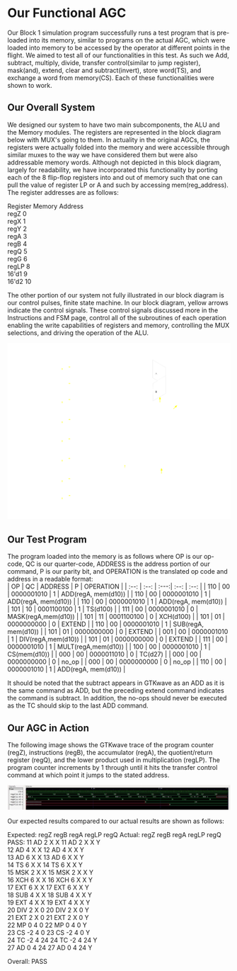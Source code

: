 # Our Functional AGC

Our Block 1 simulation program successfully runs a test program that is pre-loaded into its memory, similar to programs on the actual AGC, which were loaded into memory to be accessed by the operator at different points in the flight. We aimed to test all of our functionalities in this test. As such we Add, subtract, multiply, divide, transfer control(similar to jump register), mask(and), extend, clear and subtract(invert), store word(TS), and exchange a word from memory(CS). Each of these functionalities were shown to work.  

## Our Overall System  
We designed our system to have two main subcomponents, the ALU and the Memory modules. The registers are represented in the block diagram below with MUX's going to them. In actuality in the original AGCs, the registers were actually folded into the memory and were accessible through similar muxes to the way we have considered them but were also addressable memory words. Although not depicted in this block diagram, largely for readability, we have incorporated this functionality by porting each of the 8 flip-flop registers into and out of memory such that one can pull the value of register LP or A and such by accessing mem(reg_address). The register addresses are as follows:  

Register   Memory Address  
  regZ            0  
  regX            1  
  regY            2  
  regA            3  
  regB            4  
  regQ            5  
  regG            6  
  regLP           8  
  16'd1           9  
  16'd2          10  

The other portion of our system not fully illustrated in our block diagram is our control pulses, finite state machine. In our block diagram, yellow arrows indicate the control signals. These control signals discussed more in the Instructions and FSM page, control all of the subroutines of each operation enabling the write capabilities of registers and memory, controlling the MUX selections, and driving the operation of the ALU.  

![Block Diagram](./images/block_diagram.png)  

## Our Test Program

The program loaded into the memory is as follows where OP is our op-code, QC is our quarter-code, ADDRESS is the address portion of our command, P is our parity bit, and OPERATION is the translated op code and address in a readable format:  
| OP | QC  | ADDRESS | P | OPERATION |
| :--: | :--: | :---:| :--: | :--: |
| 110 | 00 | 0000001010 | 1 | ADD(regA, mem(d10)) |
| 110 | 00 | 0000001010 | 1 | ADD(regA, mem(d10)) |
| 110 | 00 | 0000001010 | 1 | ADD(regA, mem(d10)) |
| 101 | 10 | 0001100100 | 1 | TS(d100) |
| 111 | 00 | 0000001010 | 0 | MASK(regA,mem(d10)) |
| 101 | 11 | 0001100100 | 0 | XCH(d100) |
| 101 | 01 | 0000000000 | 0 | EXTEND |
| 110 | 00 | 0000001010 | 1 | SUB(regA, mem(d10)) |
| 101 | 01 | 0000000000 | 0 | EXTEND |
| 001 | 00 | 0000001010 | 1 | DIV(regA,mem(d10)) |
| 101 | 01 | 0000000000 | 0 | EXTEND |
| 111 | 00 | 0000001010 | 1 | MULT(regA,mem(d10)) |
| 100 | 00 | 0000001010 | 1 | CS(mem(d10)) |
| 000 | 00 | 0000011010 | 0 | TC(d27) |
| 000 | 00 | 0000000000 | 0 | no_op |
| 000 | 00 | 0000000000 | 0 | no_op |
| 110 | 00 | 0000001010 | 1 | ADD(regA, mem(d10)) |

It should be noted that the subtract appears in GTKwave as an ADD as it is the same command as ADD, but the preceding extend command indicates the command is subtract. In addition, the no-ops should never be executed as the TC should skip to the last ADD command.

## Our AGC in Action  
The following image shows the GTKwave trace of the program counter (regZ), instructions (regB), the accumulator (regA), the quotient/return register (regQ), and the lower product used in multiplication (regLP). The program counter increments by 1 through until it hits the transfer control command at which point it jumps to the stated address.  


![Working GTKwave Trace](./images/AGC_Working.JPG)  


Our expected results compared to our actual results are shown as follows:  

Expected: regZ  regB  regA  regLP regQ    Actual: regZ  regB  regA  regLP regQ    PASS:
           11    AD    2      X    X               11    AD    2      X    X        Y  
           12    AD    4      X    X               12    AD    4      X    X        Y  
           13    AD    6      X    X               13    AD    6      X    X        Y  
           14    TS    6      X    X               14    TS    6      X    X        Y  
           15    MSK   2      X    X               15    MSK   2      X    X        Y  
           16    XCH   6      X    X               16    XCH   6      X    X        Y  
           17    EXT   6      X    X               17    EXT   6      X    X        Y  
           18    SUB   4      X    X               18    SUB   4      X    X        Y  
           19    EXT   4      X    X               19    EXT   4      X    X        Y  
           20    DIV   2      X    0               20    DIV   2      X    0        Y  
           21    EXT   2      X    0               21    EXT   2      X    0        Y  
           22    MP    0      4    0               22    MP    0      4    0        Y  
           23    CS   -2      4    0               23    CS   -2      4    0        Y  
           24    TC   -2      4   24               24    TC   -2      4   24        Y  
           27    AD    0      4   24               27    AD    0      4   24        Y  

Overall: PASS  
